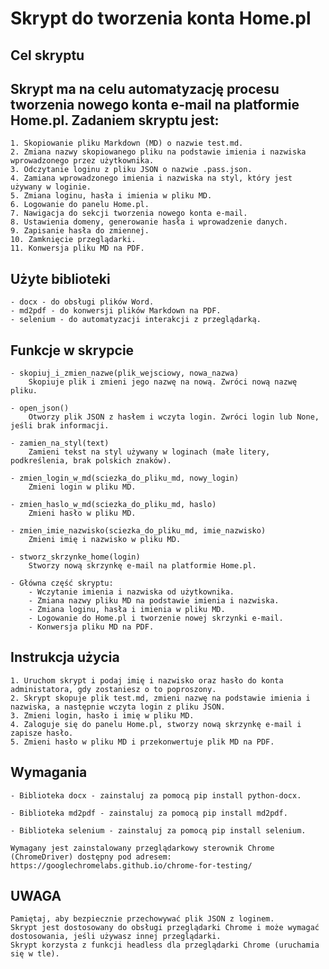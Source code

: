 # Skrypt do tworzenia konta Home.pl
## Cel skryptu

## Skrypt ma na celu automatyzację procesu tworzenia nowego konta e-mail na platformie Home.pl. Zadaniem skryptu jest:

    1. Skopiowanie pliku Markdown (MD) o nazwie test.md.
    2. Zmiana nazwy skopiowanego pliku na podstawie imienia i nazwiska wprowadzonego przez użytkownika.
    3. Odczytanie loginu z pliku JSON o nazwie .pass.json.
    4. Zamiana wprowadzonego imienia i nazwiska na styl, który jest używany w loginie.
    5. Zmiana loginu, hasła i imienia w pliku MD.
    6. Logowanie do panelu Home.pl.
    7. Nawigacja do sekcji tworzenia nowego konta e-mail.
    8. Ustawienia domeny, generowanie hasła i wprowadzenie danych.
    9. Zapisanie hasła do zmiennej.
    10. Zamknięcie przeglądarki.
    11. Konwersja pliku MD na PDF.

## Użyte biblioteki

    - docx - do obsługi plików Word.
    - md2pdf - do konwersji plików Markdown na PDF.
    - selenium - do automatyzacji interakcji z przeglądarką.

## Funkcje w skrypcie

    - skopiuj_i_zmien_nazwe(plik_wejsciowy, nowa_nazwa)
        Skopiuje plik i zmieni jego nazwę na nową. Zwróci nową nazwę pliku.

    - open_json()
        Otworzy plik JSON z hasłem i wczyta login. Zwróci login lub None, jeśli brak informacji.

    - zamien_na_styl(text)
        Zamieni tekst na styl używany w loginach (małe litery, podkreślenia, brak polskich znaków).

    - zmien_login_w_md(sciezka_do_pliku_md, nowy_login)
        Zmieni login w pliku MD.

    - zmien_haslo_w_md(sciezka_do_pliku_md, haslo)
        Zmieni hasło w pliku MD.

    - zmien_imie_nazwisko(sciezka_do_pliku_md, imie_nazwisko)
        Zmieni imię i nazwisko w pliku MD.

    - stworz_skrzynke_home(login)
        Stworzy nową skrzynkę e-mail na platformie Home.pl.

    - Główna część skryptu:
        - Wczytanie imienia i nazwiska od użytkownika.
        - Zmiana nazwy pliku MD na podstawie imienia i nazwiska.
        - Zmiana loginu, hasła i imienia w pliku MD.
        - Logowanie do Home.pl i tworzenie nowej skrzynki e-mail.
        - Konwersja pliku MD na PDF.

## Instrukcja użycia

    1. Uruchom skrypt i podaj imię i nazwisko oraz hasło do konta administatora, gdy zostaniesz o to poproszony.
    2. Skrypt skopuje plik test.md, zmieni nazwę na podstawie imienia i nazwiska, a następnie wczyta login z pliku JSON.
    3. Zmieni login, hasło i imię w pliku MD.
    4. Zaloguje się do panelu Home.pl, stworzy nową skrzynkę e-mail i zapisze hasło.
    5. Zmieni hasło w pliku MD i przekonwertuje plik MD na PDF.

## Wymagania

    - Biblioteka docx - zainstaluj za pomocą pip install python-docx.

    - Biblioteka md2pdf - zainstaluj za pomocą pip install md2pdf.

    - Biblioteka selenium - zainstaluj za pomocą pip install selenium.

    Wymagany jest zainstalowany przeglądarkowy sterownik Chrome (ChromeDriver) dostępny pod adresem: https://googlechromelabs.github.io/chrome-for-testing/

## UWAGA

    Pamiętaj, aby bezpiecznie przechowywać plik JSON z loginem.
    Skrypt jest dostosowany do obsługi przeglądarki Chrome i może wymagać dostosowania, jeśli używasz innej przeglądarki.
    Skrypt korzysta z funkcji headless dla przeglądarki Chrome (uruchamia się w tle).

